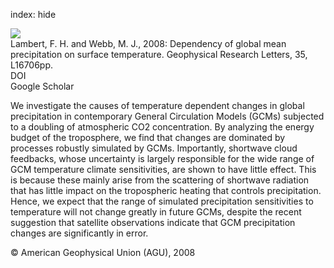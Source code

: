 index: hide

<div class="Citation">
    <div class="Citation-thumb CitationThumb-linked"  data-href="https://doi.org/10.1029/2008gl034838">
      <img src="https://static.claimspace.cloud/climate-study-static/refs/thumbs/7/Lambert_and_Webb_2008-thumb.png" />
    </div>

  <div class="Citation-body">
    <div class="Citation-text">Lambert, F. H. and Webb, M. J., 2008: Dependency of global mean precipitation on surface temperature. <span class="Article-journal">Geophysical Research Letters, </span><span class="Article-volume">35, </span>L16706pp.</div>
    <div class="Citation-links">
      <div class="CitationLink" data-href="https://doi.org/10.1029/2008gl034838">
        <div class="CitationLink-icon CitationLink-Doi"></div>
        <div class="CitationLink-text">DOI</div>
      </div>
      <div class="CitationLink" data-href="https://scholar.google.com/scholar?q=10.1029/2008gl034838">
        <div class="CitationLink-icon CitationLink-Scholar"></div>
        <div class="CitationLink-text">Google Scholar</div>
      </div>
    </div>
  </div>
</div>

We investigate the causes of temperature dependent changes in global precipitation in contemporary General Circulation Models (GCMs) subjected to a doubling of atmospheric CO2 concentration. By analyzing the energy budget of the troposphere, we find that changes are dominated by processes robustly simulated by GCMs. Importantly, shortwave cloud feedbacks, whose uncertainty is largely responsible for the wide range of GCM temperature climate sensitivities, are shown to have little effect. This is because these mainly arise from the scattering of shortwave radiation that has little impact on the tropospheric heating that controls precipitation. Hence, we expect that the range of simulated precipitation sensitivities to temperature will not change greatly in future GCMs, despite the recent suggestion that satellite observations indicate that GCM precipitation changes are significantly in error.

<div class="Citation-copy">
&copy; American Geophysical Union (AGU), 2008
</div>
